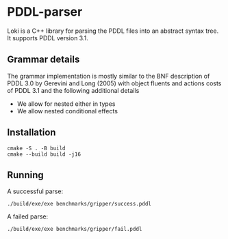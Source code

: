 # PDDL-parser

Loki is a C++ library for parsing the PDDL files into an abstract syntax tree.
It supports PDDL version 3.1.

## Grammar details

The grammar implementation is mostly similar to the BNF description of PDDL 3.0 by Gerevini and Long (2005)
with object fluents and actions costs of PDDL 3.1 and the following additional details

- We allow for nested either in types
- We allow nested conditional effects


## Installation

```console
cmake -S . -B build
cmake --build build -j16
```

## Running

A successful parse:

```console
./build/exe/exe benchmarks/gripper/success.pddl
```

A failed parse:

```console
./build/exe/exe benchmarks/gripper/fail.pddl
```
